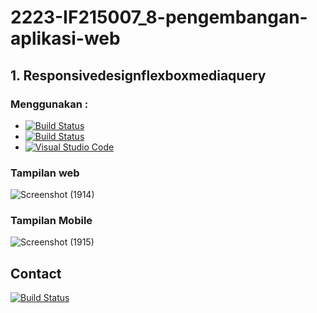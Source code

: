 # 2223-IF215007_8-pengembangan-aplikasi-web

## 1. Responsivedesignflexboxmediaquery

### Menggunakan :
- [![Build Status](https://img.shields.io/badge/HTML5-E34F26?style=for-the-badge&logo=html5&logoColor=white)](https://travis-ci.org/joemccann/dillinger)
- [![Build Status](https://img.shields.io/badge/CSS-239120?&style=for-the-badge&logo=css3&logoColor=white)](https://travis-ci.org/joemccann/dillinger)
- [![Visual Studio Code](https://img.shields.io/badge/Visual_Studio_Code-0078D4?style=for-the-badge&logo=visual%20studio%20code&logoColor=white)](https://code.visualstudio.com/)

### Tampilan web
![Screenshot (1914)](https://user-images.githubusercontent.com/100754364/190939988-a69708ff-f6cc-4868-804e-b4621dea88dc.png)


### Tampilan Mobile
![Screenshot (1915)](https://user-images.githubusercontent.com/100754364/190939991-f37fc471-e6ed-48d0-9dcc-b85e8680fd3e.png)


## Contact
[![Build Status](https://img.shields.io/badge/Gmail-D14836?style=for-the-badge&logo=gmail&logoColor=white)](https://travis-ci.org/joemccann/dillinger)

